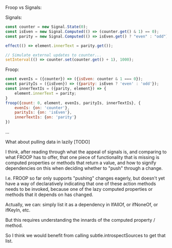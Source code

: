 Froop vs Signals:

Signals:

```JavaScript
const counter = new Signal.State(0);
const isEven = new Signal.Computed(() => (counter.get() & 1) == 0);
const parity = new Signal.Computed(() => isEven.get() ? "even" : "odd");

effect(() => element.innerText = parity.get());

// Simulate external updates to counter...
setInterval(() => counter.set(counter.get() + 1), 1000);
```

Froop:

```JavaScript
const evenIs = ({counter}) => ({isEven: counter & 1 === 0});
const parityIs = ({isEven}) => ({parity: isEven ? 'even' : 'odd'});
const innerTextIs = ({parity, element}) => {
    element.innerText = parity;
}
froop({count: 0, element, evenIs, parityIs, innerTextIs}, {
    evenIs: {on: 'counter'},
    parityIs: {on: 'isEven'},
    innerTextIs: {on: 'parity'}
})
```
...


What about pulling data in lazily [TODO]

I think, after reading through what the appeal of signals is, and comparing to what FROOP has to offer, that one piece of functionality that is missing is computed properties or methods that return a value, and how to signify dependencies on this when deciding whether to "push" through a change.

I.e. FROOP so far only supports "pushing" changes eagerly, but doesn't yet have a way of declaratively indicating that one of these action methods needs to be invoked, because one of the lazy computed properties or methods that it depends on has changed.

Actually, we can:  simply list it as a dependency in IfAllOf, or ifNoneOf, or ifKeyIn, etc.

But this requires understanding the innards of the computed property / method.

So I think we would benefit from calling subtle.introspectSources to get that list.